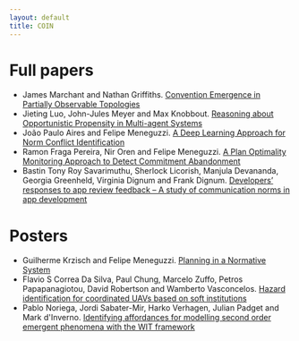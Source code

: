 ```yaml
---
layout: default
title: COIN
---
```


# Full papers

- James Marchant and Nathan Griffiths. [Convention Emergence in Partially Observable Topologies](papers/00010001.pdf)
- Jieting Luo, John-Jules Meyer and Max Knobbout. [Reasoning about Opportunistic Propensity in Multi-agent Systems](papers/00010017.pdf)
- João Paulo Aires and Felipe Meneguzzi. [A Deep Learning Approach for Norm Conflict Identification](papers/00010033,pdf)
- Ramon Fraga Pereira, Nir Oren and Felipe Meneguzzi. [A Plan Optimality Monitoring Approach to Detect Commitment Abandonment](papers/00010063.pdf)
- Bastin Tony Roy Savarimuthu, Sherlock Licorish, Manjula Devananda, Georgia Greenheld, Virginia Dignum and Frank Dignum. [Developers’ responses to app review feedback – A study of communication norms in app development](papers/00010047.pdf)

# Posters

- Guilherme Krzisch and Felipe Meneguzzi. [Planning in a Normative System](papers/00010093.pdf)
- Flavio S Correa Da Silva, Paul Chung, Marcelo Zuffo, Petros Papapanagiotou, David Robertson and Wamberto Vasconcelos. [Hazard identification for coordinated UAVs based on soft institutions](papers/00010103.pdf)
- Pablo Noriega, Jordi Sabater-Mir, Harko Verhagen, Julian Padget and Mark d'Inverno. [Identifying affordances for modelling second order emergent phenomena with the WIT framework](papers/00010079.pdf)